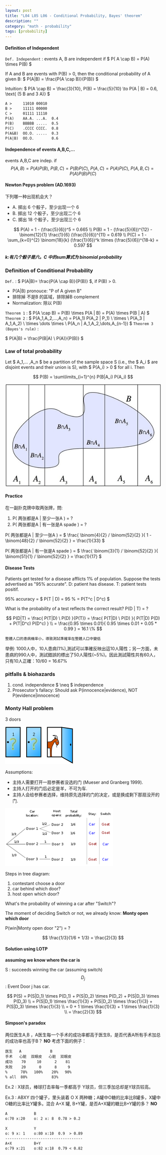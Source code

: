 ```yaml
---
layout: post
title: "L04 L05 L06 - Conditional Probability, Bayes' theorem"
description: ""
category: "math - probability"
tags: [probability]
---
```


<script type="text/javascript" async
  src="https://cdn.mathjax.org/mathjax/latest/MathJax.js?config=TeX-AMS_CHTML">
</script>

<script type="text/x-mathjax-config">
MathJax.Hub.Config({
  displayAlign: "left",
  displayIndent: "2em",
  tex2jax: {inlineMath: [['$','$'], ['\\(','\\)']]}
});
</script>


#### Definition of Independent

`Def. Independent` : events A, B are independent if $ P( A \cap B) = P(A) \times P(B) $

If A and B are events with P(B) > 0, then the conditional probability of A given B: $ P(A\|B) = \frac{P(A \cap B)}{P(B)} $

Intuition: $ P(A \cap B) = \frac{3}{10}, P(B) = \frac{5}{10} \to P(A \| B) = 0.6, \text{ (5 B and 3 A)} $

```
A >     11010 00010
B >     11111 00000
C >     01111 11110
P(A)    AA.A. ...A.  0.4
P(B)    BBBBB .....  0.5
P(C)    .CCCC CCCC.  0.8
P(A&B)  OO.O. .....  0.3
P(A|B)  OO.O.        0.6
```

#### Independence of events A,B,C,...

events A,B,C are indep. if $$ P(A,B)=P(A)P(B), \  P(B,C)=P(B)P(C), \  P(A,C)=P(A)P(C), \  P(A,B,C)=P(A)P(B)P(C) $$

#### Newton Pepys problem (AD.1693)

下列哪一种出现机会大？
- A. 掷出 6 个骰子，至少出现一个 6
- B. 掷出 12 个骰子，至少出现二个 6
- C. 掷出 18 个骰子，至少出现三个 6

$$
P(A) = 1 - (\frac{5}{6})^5 = 0.665 \\
P(B) = 1 - (\frac{5}{6})^{12} - \binom{12}{1} \frac{1}{6} (\frac{5}{6})^{11} = 0.619 \\
P(C) = 1 - \sum_{k=0}^{2} \binom{18}{k} (\frac{1}{6})^k \times (\frac{5}{6})^{18-k} = 0.597
$$

##### k:有几个骰子是六。C 中的sum算式为 binomial probability 

### Definition of Conditional Probability

`Def.` : $ P(A\|B)= \frac{P(A \cap B)}{P(B)} $, if P(B) > 0.

- P(A\|B) pronouce: "P of A given B"
- 排除掉 不是B 的區域，排除掉B complement
- Normalization: 除以 P(B) 

`Theorem 1` : $ P(A \cap B) = P(B) \times P(A \| B) = P(A) \times P(B \| A) $
`Theorem 2` : $ P(A_1,A_2,...,A_n) = P(A_1) P(A_2 \| P_1) \ \times \ P(A_3 \| A_1,A_2) \ \times \dots \times \ P(A_n \| A_1,A_2,\dots,A_{n-1}) $
`Theorem 3 (Bayes's rule)` : 

$ 
P(A|B) = \frac{P(B|A) \  P(A)}{P(B)} 
$

### Law of total probability

Let $ A_1,... ,A_n $ be a partition of the sample space S (i.e., the $ A_i $ are disjoint events and their union is S), with $ P(A_i) > 0 $ for all i. Then

$$
P(B) = \sum\limits_{i=1}^{n} P(B|A_i) P(A_i)
$$

![img](/assets/img/2016-Q3/161212-lotp.jpeg)

#### Practice

在一副扑克牌中取两张牌，問:
1. P( 两张都是A | 至少一张A ) = ?
2. P( 两张都是A | 有一张是A spade ) = ? 

P( 两张都是A \| 至少一张A ) = $ \frac{ \binom{4}{2} / \binom{52}{2} }{ 1 - \binom{48}{2} / \binom{52}{2} } = \frac{1}{33} $

P( 两张都是A \| 有一张是A spade ) = $ \frac{ \binom{3}{1} / \binom{52}{2} }{ \binom{51}{1} / \binom{52}{2} } = \frac{1}{17} $

#### Disease Tests

Patients get tested for a disease afflicts 1% of population. Suppose the tests advertised as "95% accurate".
D: patient has disease.
T: patient tests positif.

95% accuracy = $ P(T \| D) = 95 \% = P(T^c \| D^c) $

What is the probability of a test reflects the correct result? P(D \| T) = ?

$$
P(D|T) = \frac{ P(T|D) \  P(D) }{P(T)} = \frac{ P(T|D) \  P(D) }{ P(T|D) P(D) + P(T|D^c) P(D^c)  } \\
= \frac{0.95 \times 0.01}{ 0.95 \times 0.01 + 0.05 * 0.99 } = 16.1 \%
$$

`整體人口的患病機率小，導致測試準確率在整體人口中變低`

举例: 1000人中，10人患病(1%),測試可以準確反映出這10人陽性；另一方面，未患病的990人中，測試錯誤的標出了50人陽性(~5%)。因此測試陽性共有60人，只有10人正確：10/60 = 16.67%

### pitfalls & biohazards

1. cond. independence $ \neq $ independence
2. Prosecutor’s fallacy: Should ask P(innocence\|evidence), NOT P(evidence\|innocence)

### Monty Hall problem

3 doors

![img](/assets/img/2016-Q3/161212-monty-a.png)

Assumptions:
- 主持人需要打开一扇参赛者没选的门 (Mueser and Granberg 1999).
- 主持人打开的门后必定是羊，不可为车.
- 主持人会给参赛者选择，维持原先选择的门的决定，或是换成剩下那扇没开的门.

![img](/assets/img/2016-Q3/161212-monty-b.png)

Steps in tree diagram:
1. contestant choose a door
2. car behind which door?
3. host open which door?

What's the probability of winning a car after "Switch"? 

The moment of deciding Switch or not, we already know: __Monty open which door__

P(win\|Monty open door "2") = ?

$$
\frac{1/3}{1/6 + 1/3} = \frac{2}{3}
$$

#### Solution using LOTP

__assuming we know where the car is__

S : succeeds winning the car (assuming switch)
$$ D_j $$ : Event Door j has car.

$$
P(S) = P(S|D_1) \times P(D_1) + P(S|D_2) \times P(D_2) + P(S|D_3) \times P(D_3)
\\
 = P(S|D_1) \times \frac{1}{3} + P(S|D_2) \times \frac{1}{3} + P(S|D_3) \times \frac{1}{3}
\\
 = 0 + 1 \times \frac{1}{3} + 1 \times \frac{1}{3} 
\\ 
 = \frac{2}{3} 
$$

#### Simpson's paradox

两位医生A,B ，A医生每一个手术的成功率都高于医生B，是否代表A所有手术加总的成功率也高于B？ __NO__
考虑下面的例子：

```text
医生   A             B
手术   心脏  双眼皮   心脏  双眼皮  
成功    70     10      2    81
失败    20      0      8     9
%      78%   100%    20%   90%
% all  80%           83%
```

Ex.2 : X球员，棒球打击率每一季都高于 Y球员，但三季加总却是Y球员较高。

Ex.3 : ABXY 四个罐子，里头装着 O X 两种糖；A罐中O糖的比率比B罐多，X罐中O糖的比率比Y罐多。混合 A+X 罐, B+Y罐，是否A+X罐的糖比B+Y罐的多？ __NO__

```text
A            B
o:70 x:20    o: 2 x: 8  0.78 > 0.2

X            Y
o: 9 x: 1    o:80 x:10  0.9  > 0.89
-----------------------------------
A+X          B+Y
o:79 x:21    o:82 x:18  0.79 < 0.82
```



